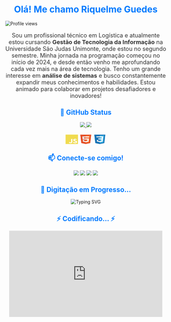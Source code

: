 <!-- Título -->
<h1 align="center" style="color: #007bff;">Olá! Me chamo Riquelme Guedes</h1>

<!-- Contador de visualizações do perfil -->
<p align="left"> <img src="https://komarev.com/ghpvc/?username=Docha9071&color=yellow" alt="Profile views" /> </p>

<!-- Introdução -->
<p align="center" style="font-size: 18px; color: #333;">Sou um profissional técnico em Logística e atualmente estou cursando <strong>Gestão de Tecnologia da Informação</strong> na Universidade São Judas Unimonte, onde estou no segundo semestre. Minha jornada na programação começou no início de 2024, e desde então venho me aprofundando cada vez mais na área de tecnologia. Tenho um grande interesse em <strong>análise de sistemas</strong> e busco constantemente expandir meus conhecimentos e habilidades. Estou animado para colaborar em projetos desafiadores e inovadores!</p>

<!-- GitHub Status -->
<h2 align="center" style="color: #007bff;">🤖 GitHub Status</h2>

<div align="center">
  <a href="https://github.com/Docha9071">
    <img height="180em" src="https://github-readme-stats.vercel.app/api?username=Docha9071&show_icons=true&theme=blue&include_all_commits=true&count_private=true"/>
    <img height="180em" src="https://github-readme-stats.vercel.app/api/top-langs/?username=Docha9071&layout=compact&langs_count=16&theme=blue"/>
  </a>
</div>

<!-- Linguagens -->
<div align="center" style="margin-top: 20px;">
  <img align="center" alt="Rafa-Js" height="30" width="40" src="https://raw.githubusercontent.com/devicons/devicon/master/icons/javascript/javascript-plain.svg">
  <img align="center" alt="Rafa-HTML" height="30" width="40" src="https://raw.githubusercontent.com/devicons/devicon/master/icons/html5/html5-original.svg">
  <img align="center" alt="Rafa-CSS" height="30" width="40" src="https://raw.githubusercontent.com/devicons/devicon/master/icons/css3/css3-original.svg">
</div>

##

<h2 align="center" style="color: #007bff;">📫 Conecte-se comigo!</h2>
<div align="center"> 
  <a href="https://instagram.com/riquelme.mg" target="_blank"><img src="https://img.shields.io/badge/-Instagram-%23E4405F?style=for-the-badge&logo=instagram&logoColor=white" target="_blank"></a>
  <a href="https://discord.gg/nmrAvch3" target="_blank"><img src="https://img.shields.io/badge/Discord-7289DA?style=for-the-badge&logo=discord&logoColor=white" target="_blank"></a> 
  <a href="mailto:riquelmeguedes55@gmail.com"><img src="https://img.shields.io/badge/-Gmail-%23333?style=for-the-badge&logo=gmail&logoColor=white" target="_blank"></a>
  <a href="https://www.linkedin.com/in/riquelmeguedes/" target="_blank"><img src="https://img.shields.io/badge/-LinkedIn-%230077B5?style=for-the-badge&logo=linkedin&logoColor=white" target="_blank"></a>
</div>

<!-- Animação SVG -->
<h2 align="center" style="color: #007bff;">👾 Digitação em Progresso...</h2>
<div align="center">
  <img src="https://readme-typing-svg.herokuapp.com/?lines=Bem-vindo+ao+meu+GitHub!;Desenvolvendo+soluções+criativas;&font=Fira+Code&center=true&width=500&height=50" alt="Typing SVG"/>
</div>

<!-- Efeito de Código e Hacker -->
<h2 align="center" style="color: #007bff;">⚡ Codificando... ⚡</h2>
<div align="center">
  <iframe src="https://giphy.com/embed/dXmcLg9D9Y1JS" width="480" height="270" frameBorder="0" class="giphy-embed" allowFullScreen></iframe>
</div>
